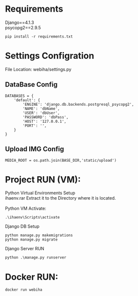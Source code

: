 # Requirements
Django==4.1.3 <br>
psycopg2==2.9.5
```shell
pip install -r requirements.txt
```
# Settings Configration
File Location: webiha/settings.py
## DataBase Config
```shell
DATABASES = {
    'default': {
        'ENGINE': 'django.db.backends.postgresql_psycopg2',
        'NAME': 'dbName',
        'USER': 'dbUser',
        'PASSWORD': 'dbPass',
        'HOST': '127.0.0.1',
        'PORT': '',
    }
}
```

## Upload IMG Config
```shell
MEDIA_ROOT = os.path.join(BASE_DIR,'static/upload')
```

# Project RUN (VM):
Python Virtual Environments Setup<br>
ihaenv.rar Extract it to the Directory where it is located.<br><br>
Python VM Activate:
```shell
.\ihaenv\Scripts\activate
```
Django DB Setup
```shell
python manage.py makemigrations
python manage.py migrate
```

Django Server RUN
```shell
python .\manage.py runserver
```

# Docker RUN:
```shell
docker run webiha
```
